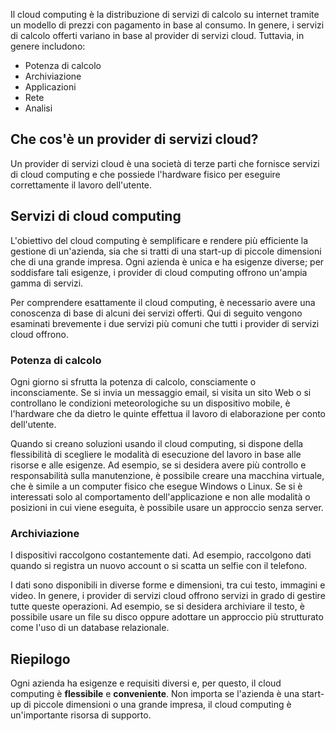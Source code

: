 Il cloud computing è la distribuzione di servizi di calcolo su internet tramite un modello di prezzi con pagamento in base al consumo. In genere, i servizi di calcolo offerti variano in base al provider di servizi cloud. Tuttavia, in genere includono:

- Potenza di calcolo
- Archiviazione
- Applicazioni
- Rete
- Analisi

## <a name="what-is-a-cloud-provider"></a>Che cos'è un provider di servizi cloud?

Un provider di servizi cloud è una società di terze parti che fornisce servizi di cloud computing e che possiede l'hardware fisico per eseguire correttamente il lavoro dell'utente.

## <a name="cloud-computing-services"></a>Servizi di cloud computing

L'obiettivo del cloud computing è semplificare e rendere più efficiente la gestione di un'azienda, sia che si tratti di una start-up di piccole dimensioni che di una grande impresa. Ogni azienda è unica e ha esigenze diverse; per soddisfare tali esigenze, i provider di cloud computing offrono un'ampia gamma di servizi.

Per comprendere esattamente il cloud computing, è necessario avere una conoscenza di base di alcuni dei servizi offerti. Qui di seguito vengono esaminati brevemente i due servizi più comuni che tutti i provider di servizi cloud offrono.

### <a name="compute-power"></a>Potenza di calcolo

Ogni giorno si sfrutta la potenza di calcolo, consciamente o inconsciamente. Se si invia un messaggio email, si visita un sito Web o si controllano le condizioni meteorologiche su un dispositivo mobile, è l'hardware che da dietro le quinte effettua il lavoro di elaborazione per conto dell'utente. 

Quando si creano soluzioni usando il cloud computing, si dispone della flessibilità di scegliere le modalità di esecuzione del lavoro in base alle risorse e alle esigenze. Ad esempio, se si desidera avere più controllo e responsabilità sulla manutenzione, è possibile creare una macchina virtuale, che è simile a un computer fisico che esegue Windows o Linux. Se si è interessati solo al comportamento dell'applicazione e non alle modalità o posizioni in cui viene eseguita, è possibile usare un approccio senza server.

### <a name="storage"></a>Archiviazione

I dispositivi raccolgono costantemente dati. Ad esempio, raccolgono dati quando si registra un nuovo account o si scatta un selfie con il telefono.

I dati sono disponibili in diverse forme e dimensioni, tra cui testo, immagini e video. In genere, i provider di servizi cloud offrono servizi in grado di gestire tutte queste operazioni. Ad esempio, se si desidera archiviare il testo, è possibile usare un file su disco oppure adottare un approccio più strutturato come l'uso di un database relazionale.

## <a name="summary"></a>Riepilogo

Ogni azienda ha esigenze e requisiti diversi e, per questo, il cloud computing è **flessibile** e **conveniente**. Non importa se l'azienda è una start-up di piccole dimensioni o una grande impresa, il cloud computing è un'importante risorsa di supporto.


